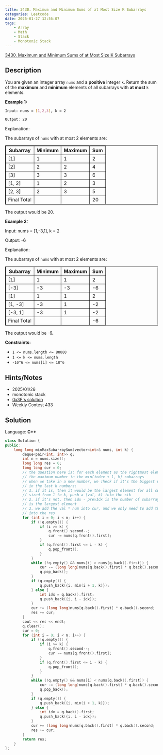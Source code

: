 ```yaml
---
title: 3430. Maximum and Minimum Sums of at Most Size K Subarrays
categories: Leetcode
date: 2025-01-27 12:56:07
tags:
    - Array
    - Math
    - Stack
    - Monotonic Stack
---
```


[3430. Maximum and Minimum Sums of at Most Size K Subarrays](https://leetcode.com/problems/maximum-and-minimum-sums-of-at-most-size-k-subarrays/description/)

## Description

You are given an integer array `nums` and a **positive**  integer `k`. Return the sum of the **maximum**  and **minimum**  elements of all subarrays with **at most**  `k` elements.

**Example 1:**

```bash
Input: nums = [1,2,3], k = 2

Output: 20
```

Explanation:

The subarrays of `nums` with at most 2 elements are:

<table style="border: 1px solid black; --darkreader-inline-border-top: #d2c3ad; --darkreader-inline-border-right: #d2c3ad; --darkreader-inline-border-bottom: #d2c3ad; --darkreader-inline-border-left: #d2c3ad;" data-darkreader-inline-border-top="" data-darkreader-inline-border-right="" data-darkreader-inline-border-bottom="" data-darkreader-inline-border-left=""><tbody><tr><th style="border: 1px solid black; --darkreader-inline-border-top: #d2c3ad; --darkreader-inline-border-right: #d2c3ad; --darkreader-inline-border-bottom: #d2c3ad; --darkreader-inline-border-left: #d2c3ad;" data-darkreader-inline-border-top="" data-darkreader-inline-border-right="" data-darkreader-inline-border-bottom="" data-darkreader-inline-border-left=""><b>Subarray</b></th><th style="border: 1px solid black; --darkreader-inline-border-top: #d2c3ad; --darkreader-inline-border-right: #d2c3ad; --darkreader-inline-border-bottom: #d2c3ad; --darkreader-inline-border-left: #d2c3ad;" data-darkreader-inline-border-top="" data-darkreader-inline-border-right="" data-darkreader-inline-border-bottom="" data-darkreader-inline-border-left="">Minimum</th><th style="border: 1px solid black; --darkreader-inline-border-top: #d2c3ad; --darkreader-inline-border-right: #d2c3ad; --darkreader-inline-border-bottom: #d2c3ad; --darkreader-inline-border-left: #d2c3ad;" data-darkreader-inline-border-top="" data-darkreader-inline-border-right="" data-darkreader-inline-border-bottom="" data-darkreader-inline-border-left="">Maximum</th><th style="border: 1px solid black; --darkreader-inline-border-top: #d2c3ad; --darkreader-inline-border-right: #d2c3ad; --darkreader-inline-border-bottom: #d2c3ad; --darkreader-inline-border-left: #d2c3ad;" data-darkreader-inline-border-top="" data-darkreader-inline-border-right="" data-darkreader-inline-border-bottom="" data-darkreader-inline-border-left="">Sum</th></tr><tr><td style="border: 1px solid black; --darkreader-inline-border-top: #d2c3ad; --darkreader-inline-border-right: #d2c3ad; --darkreader-inline-border-bottom: #d2c3ad; --darkreader-inline-border-left: #d2c3ad;" data-darkreader-inline-border-top="" data-darkreader-inline-border-right="" data-darkreader-inline-border-bottom="" data-darkreader-inline-border-left="">[1]</td><td style="border: 1px solid black; --darkreader-inline-border-top: #d2c3ad; --darkreader-inline-border-right: #d2c3ad; --darkreader-inline-border-bottom: #d2c3ad; --darkreader-inline-border-left: #d2c3ad;" data-darkreader-inline-border-top="" data-darkreader-inline-border-right="" data-darkreader-inline-border-bottom="" data-darkreader-inline-border-left="">1</td><td style="border: 1px solid black; --darkreader-inline-border-top: #d2c3ad; --darkreader-inline-border-right: #d2c3ad; --darkreader-inline-border-bottom: #d2c3ad; --darkreader-inline-border-left: #d2c3ad;" data-darkreader-inline-border-top="" data-darkreader-inline-border-right="" data-darkreader-inline-border-bottom="" data-darkreader-inline-border-left="">1</td><td style="border: 1px solid black; --darkreader-inline-border-top: #d2c3ad; --darkreader-inline-border-right: #d2c3ad; --darkreader-inline-border-bottom: #d2c3ad; --darkreader-inline-border-left: #d2c3ad;" data-darkreader-inline-border-top="" data-darkreader-inline-border-right="" data-darkreader-inline-border-bottom="" data-darkreader-inline-border-left="">2</td></tr><tr><td style="border: 1px solid black; --darkreader-inline-border-top: #d2c3ad; --darkreader-inline-border-right: #d2c3ad; --darkreader-inline-border-bottom: #d2c3ad; --darkreader-inline-border-left: #d2c3ad;" data-darkreader-inline-border-top="" data-darkreader-inline-border-right="" data-darkreader-inline-border-bottom="" data-darkreader-inline-border-left="">[2]</td><td style="border: 1px solid black; --darkreader-inline-border-top: #d2c3ad; --darkreader-inline-border-right: #d2c3ad; --darkreader-inline-border-bottom: #d2c3ad; --darkreader-inline-border-left: #d2c3ad;" data-darkreader-inline-border-top="" data-darkreader-inline-border-right="" data-darkreader-inline-border-bottom="" data-darkreader-inline-border-left="">2</td><td style="border: 1px solid black; --darkreader-inline-border-top: #d2c3ad; --darkreader-inline-border-right: #d2c3ad; --darkreader-inline-border-bottom: #d2c3ad; --darkreader-inline-border-left: #d2c3ad;" data-darkreader-inline-border-top="" data-darkreader-inline-border-right="" data-darkreader-inline-border-bottom="" data-darkreader-inline-border-left="">2</td><td style="border: 1px solid black; --darkreader-inline-border-top: #d2c3ad; --darkreader-inline-border-right: #d2c3ad; --darkreader-inline-border-bottom: #d2c3ad; --darkreader-inline-border-left: #d2c3ad;" data-darkreader-inline-border-top="" data-darkreader-inline-border-right="" data-darkreader-inline-border-bottom="" data-darkreader-inline-border-left="">4</td></tr><tr><td style="border: 1px solid black; --darkreader-inline-border-top: #d2c3ad; --darkreader-inline-border-right: #d2c3ad; --darkreader-inline-border-bottom: #d2c3ad; --darkreader-inline-border-left: #d2c3ad;" data-darkreader-inline-border-top="" data-darkreader-inline-border-right="" data-darkreader-inline-border-bottom="" data-darkreader-inline-border-left="">[3]</td><td style="border: 1px solid black; --darkreader-inline-border-top: #d2c3ad; --darkreader-inline-border-right: #d2c3ad; --darkreader-inline-border-bottom: #d2c3ad; --darkreader-inline-border-left: #d2c3ad;" data-darkreader-inline-border-top="" data-darkreader-inline-border-right="" data-darkreader-inline-border-bottom="" data-darkreader-inline-border-left="">3</td><td style="border: 1px solid black; --darkreader-inline-border-top: #d2c3ad; --darkreader-inline-border-right: #d2c3ad; --darkreader-inline-border-bottom: #d2c3ad; --darkreader-inline-border-left: #d2c3ad;" data-darkreader-inline-border-top="" data-darkreader-inline-border-right="" data-darkreader-inline-border-bottom="" data-darkreader-inline-border-left="">3</td><td style="border: 1px solid black; --darkreader-inline-border-top: #d2c3ad; --darkreader-inline-border-right: #d2c3ad; --darkreader-inline-border-bottom: #d2c3ad; --darkreader-inline-border-left: #d2c3ad;" data-darkreader-inline-border-top="" data-darkreader-inline-border-right="" data-darkreader-inline-border-bottom="" data-darkreader-inline-border-left="">6</td></tr><tr><td style="border: 1px solid black; --darkreader-inline-border-top: #d2c3ad; --darkreader-inline-border-right: #d2c3ad; --darkreader-inline-border-bottom: #d2c3ad; --darkreader-inline-border-left: #d2c3ad;" data-darkreader-inline-border-top="" data-darkreader-inline-border-right="" data-darkreader-inline-border-bottom="" data-darkreader-inline-border-left="">[1, 2]</td><td style="border: 1px solid black; --darkreader-inline-border-top: #d2c3ad; --darkreader-inline-border-right: #d2c3ad; --darkreader-inline-border-bottom: #d2c3ad; --darkreader-inline-border-left: #d2c3ad;" data-darkreader-inline-border-top="" data-darkreader-inline-border-right="" data-darkreader-inline-border-bottom="" data-darkreader-inline-border-left="">1</td><td style="border: 1px solid black; --darkreader-inline-border-top: #d2c3ad; --darkreader-inline-border-right: #d2c3ad; --darkreader-inline-border-bottom: #d2c3ad; --darkreader-inline-border-left: #d2c3ad;" data-darkreader-inline-border-top="" data-darkreader-inline-border-right="" data-darkreader-inline-border-bottom="" data-darkreader-inline-border-left="">2</td><td style="border: 1px solid black; --darkreader-inline-border-top: #d2c3ad; --darkreader-inline-border-right: #d2c3ad; --darkreader-inline-border-bottom: #d2c3ad; --darkreader-inline-border-left: #d2c3ad;" data-darkreader-inline-border-top="" data-darkreader-inline-border-right="" data-darkreader-inline-border-bottom="" data-darkreader-inline-border-left="">3</td></tr><tr><td style="border: 1px solid black; --darkreader-inline-border-top: #d2c3ad; --darkreader-inline-border-right: #d2c3ad; --darkreader-inline-border-bottom: #d2c3ad; --darkreader-inline-border-left: #d2c3ad;" data-darkreader-inline-border-top="" data-darkreader-inline-border-right="" data-darkreader-inline-border-bottom="" data-darkreader-inline-border-left="">[2, 3]</td><td style="border: 1px solid black; --darkreader-inline-border-top: #d2c3ad; --darkreader-inline-border-right: #d2c3ad; --darkreader-inline-border-bottom: #d2c3ad; --darkreader-inline-border-left: #d2c3ad;" data-darkreader-inline-border-top="" data-darkreader-inline-border-right="" data-darkreader-inline-border-bottom="" data-darkreader-inline-border-left="">2</td><td style="border: 1px solid black; --darkreader-inline-border-top: #d2c3ad; --darkreader-inline-border-right: #d2c3ad; --darkreader-inline-border-bottom: #d2c3ad; --darkreader-inline-border-left: #d2c3ad;" data-darkreader-inline-border-top="" data-darkreader-inline-border-right="" data-darkreader-inline-border-bottom="" data-darkreader-inline-border-left="">3</td><td style="border: 1px solid black; --darkreader-inline-border-top: #d2c3ad; --darkreader-inline-border-right: #d2c3ad; --darkreader-inline-border-bottom: #d2c3ad; --darkreader-inline-border-left: #d2c3ad;" data-darkreader-inline-border-top="" data-darkreader-inline-border-right="" data-darkreader-inline-border-bottom="" data-darkreader-inline-border-left="">5</td></tr><tr><td style="border: 1px solid black; --darkreader-inline-border-top: #d2c3ad; --darkreader-inline-border-right: #d2c3ad; --darkreader-inline-border-bottom: #d2c3ad; --darkreader-inline-border-left: #d2c3ad;" data-darkreader-inline-border-top="" data-darkreader-inline-border-right="" data-darkreader-inline-border-bottom="" data-darkreader-inline-border-left="">Final Total</td><td style="border: 1px solid black; --darkreader-inline-border-top: #d2c3ad; --darkreader-inline-border-right: #d2c3ad; --darkreader-inline-border-bottom: #d2c3ad; --darkreader-inline-border-left: #d2c3ad;" data-darkreader-inline-border-top="" data-darkreader-inline-border-right="" data-darkreader-inline-border-bottom="" data-darkreader-inline-border-left=""></td><td style="border: 1px solid black; --darkreader-inline-border-top: #d2c3ad; --darkreader-inline-border-right: #d2c3ad; --darkreader-inline-border-bottom: #d2c3ad; --darkreader-inline-border-left: #d2c3ad;" data-darkreader-inline-border-top="" data-darkreader-inline-border-right="" data-darkreader-inline-border-bottom="" data-darkreader-inline-border-left=""></td><td style="border: 1px solid black; --darkreader-inline-border-top: #d2c3ad; --darkreader-inline-border-right: #d2c3ad; --darkreader-inline-border-bottom: #d2c3ad; --darkreader-inline-border-left: #d2c3ad;" data-darkreader-inline-border-top="" data-darkreader-inline-border-right="" data-darkreader-inline-border-bottom="" data-darkreader-inline-border-left="">20</td></tr></tbody></table>

The output would be 20.

**Example 2:**

<div class="example-block">
Input: nums = [1,-3,1], k = 2

Output: -6

Explanation:

The subarrays of `nums` with at most 2 elements are:

<table style="border: 1px solid black; --darkreader-inline-border-top: #d2c3ad; --darkreader-inline-border-right: #d2c3ad; --darkreader-inline-border-bottom: #d2c3ad; --darkreader-inline-border-left: #d2c3ad;" data-darkreader-inline-border-top="" data-darkreader-inline-border-right="" data-darkreader-inline-border-bottom="" data-darkreader-inline-border-left=""><tbody><tr><th style="border: 1px solid black; --darkreader-inline-border-top: #d2c3ad; --darkreader-inline-border-right: #d2c3ad; --darkreader-inline-border-bottom: #d2c3ad; --darkreader-inline-border-left: #d2c3ad;" data-darkreader-inline-border-top="" data-darkreader-inline-border-right="" data-darkreader-inline-border-bottom="" data-darkreader-inline-border-left=""><b>Subarray</b></th><th style="border: 1px solid black; --darkreader-inline-border-top: #d2c3ad; --darkreader-inline-border-right: #d2c3ad; --darkreader-inline-border-bottom: #d2c3ad; --darkreader-inline-border-left: #d2c3ad;" data-darkreader-inline-border-top="" data-darkreader-inline-border-right="" data-darkreader-inline-border-bottom="" data-darkreader-inline-border-left="">Minimum</th><th style="border: 1px solid black; --darkreader-inline-border-top: #d2c3ad; --darkreader-inline-border-right: #d2c3ad; --darkreader-inline-border-bottom: #d2c3ad; --darkreader-inline-border-left: #d2c3ad;" data-darkreader-inline-border-top="" data-darkreader-inline-border-right="" data-darkreader-inline-border-bottom="" data-darkreader-inline-border-left="">Maximum</th><th style="border: 1px solid black; --darkreader-inline-border-top: #d2c3ad; --darkreader-inline-border-right: #d2c3ad; --darkreader-inline-border-bottom: #d2c3ad; --darkreader-inline-border-left: #d2c3ad;" data-darkreader-inline-border-top="" data-darkreader-inline-border-right="" data-darkreader-inline-border-bottom="" data-darkreader-inline-border-left="">Sum</th></tr><tr><td style="border: 1px solid black; --darkreader-inline-border-top: #d2c3ad; --darkreader-inline-border-right: #d2c3ad; --darkreader-inline-border-bottom: #d2c3ad; --darkreader-inline-border-left: #d2c3ad;" data-darkreader-inline-border-top="" data-darkreader-inline-border-right="" data-darkreader-inline-border-bottom="" data-darkreader-inline-border-left="">[1]</td><td style="border: 1px solid black; --darkreader-inline-border-top: #d2c3ad; --darkreader-inline-border-right: #d2c3ad; --darkreader-inline-border-bottom: #d2c3ad; --darkreader-inline-border-left: #d2c3ad;" data-darkreader-inline-border-top="" data-darkreader-inline-border-right="" data-darkreader-inline-border-bottom="" data-darkreader-inline-border-left="">1</td><td style="border: 1px solid black; --darkreader-inline-border-top: #d2c3ad; --darkreader-inline-border-right: #d2c3ad; --darkreader-inline-border-bottom: #d2c3ad; --darkreader-inline-border-left: #d2c3ad;" data-darkreader-inline-border-top="" data-darkreader-inline-border-right="" data-darkreader-inline-border-bottom="" data-darkreader-inline-border-left="">1</td><td style="border: 1px solid black; --darkreader-inline-border-top: #d2c3ad; --darkreader-inline-border-right: #d2c3ad; --darkreader-inline-border-bottom: #d2c3ad; --darkreader-inline-border-left: #d2c3ad;" data-darkreader-inline-border-top="" data-darkreader-inline-border-right="" data-darkreader-inline-border-bottom="" data-darkreader-inline-border-left="">2</td></tr><tr><td style="border: 1px solid black; --darkreader-inline-border-top: #d2c3ad; --darkreader-inline-border-right: #d2c3ad; --darkreader-inline-border-bottom: #d2c3ad; --darkreader-inline-border-left: #d2c3ad;" data-darkreader-inline-border-top="" data-darkreader-inline-border-right="" data-darkreader-inline-border-bottom="" data-darkreader-inline-border-left="">[-3]</td><td style="border: 1px solid black; --darkreader-inline-border-top: #d2c3ad; --darkreader-inline-border-right: #d2c3ad; --darkreader-inline-border-bottom: #d2c3ad; --darkreader-inline-border-left: #d2c3ad;" data-darkreader-inline-border-top="" data-darkreader-inline-border-right="" data-darkreader-inline-border-bottom="" data-darkreader-inline-border-left="">-3</td><td style="border: 1px solid black; --darkreader-inline-border-top: #d2c3ad; --darkreader-inline-border-right: #d2c3ad; --darkreader-inline-border-bottom: #d2c3ad; --darkreader-inline-border-left: #d2c3ad;" data-darkreader-inline-border-top="" data-darkreader-inline-border-right="" data-darkreader-inline-border-bottom="" data-darkreader-inline-border-left="">-3</td><td style="border: 1px solid black; --darkreader-inline-border-top: #d2c3ad; --darkreader-inline-border-right: #d2c3ad; --darkreader-inline-border-bottom: #d2c3ad; --darkreader-inline-border-left: #d2c3ad;" data-darkreader-inline-border-top="" data-darkreader-inline-border-right="" data-darkreader-inline-border-bottom="" data-darkreader-inline-border-left="">-6</td></tr><tr><td style="border: 1px solid black; --darkreader-inline-border-top: #d2c3ad; --darkreader-inline-border-right: #d2c3ad; --darkreader-inline-border-bottom: #d2c3ad; --darkreader-inline-border-left: #d2c3ad;" data-darkreader-inline-border-top="" data-darkreader-inline-border-right="" data-darkreader-inline-border-bottom="" data-darkreader-inline-border-left="">[1]</td><td style="border: 1px solid black; --darkreader-inline-border-top: #d2c3ad; --darkreader-inline-border-right: #d2c3ad; --darkreader-inline-border-bottom: #d2c3ad; --darkreader-inline-border-left: #d2c3ad;" data-darkreader-inline-border-top="" data-darkreader-inline-border-right="" data-darkreader-inline-border-bottom="" data-darkreader-inline-border-left="">1</td><td style="border: 1px solid black; --darkreader-inline-border-top: #d2c3ad; --darkreader-inline-border-right: #d2c3ad; --darkreader-inline-border-bottom: #d2c3ad; --darkreader-inline-border-left: #d2c3ad;" data-darkreader-inline-border-top="" data-darkreader-inline-border-right="" data-darkreader-inline-border-bottom="" data-darkreader-inline-border-left="">1</td><td style="border: 1px solid black; --darkreader-inline-border-top: #d2c3ad; --darkreader-inline-border-right: #d2c3ad; --darkreader-inline-border-bottom: #d2c3ad; --darkreader-inline-border-left: #d2c3ad;" data-darkreader-inline-border-top="" data-darkreader-inline-border-right="" data-darkreader-inline-border-bottom="" data-darkreader-inline-border-left="">2</td></tr><tr><td style="border: 1px solid black; --darkreader-inline-border-top: #d2c3ad; --darkreader-inline-border-right: #d2c3ad; --darkreader-inline-border-bottom: #d2c3ad; --darkreader-inline-border-left: #d2c3ad;" data-darkreader-inline-border-top="" data-darkreader-inline-border-right="" data-darkreader-inline-border-bottom="" data-darkreader-inline-border-left="">[1, -3]</td><td style="border: 1px solid black; --darkreader-inline-border-top: #d2c3ad; --darkreader-inline-border-right: #d2c3ad; --darkreader-inline-border-bottom: #d2c3ad; --darkreader-inline-border-left: #d2c3ad;" data-darkreader-inline-border-top="" data-darkreader-inline-border-right="" data-darkreader-inline-border-bottom="" data-darkreader-inline-border-left="">-3</td><td style="border: 1px solid black; --darkreader-inline-border-top: #d2c3ad; --darkreader-inline-border-right: #d2c3ad; --darkreader-inline-border-bottom: #d2c3ad; --darkreader-inline-border-left: #d2c3ad;" data-darkreader-inline-border-top="" data-darkreader-inline-border-right="" data-darkreader-inline-border-bottom="" data-darkreader-inline-border-left="">1</td><td style="border: 1px solid black; --darkreader-inline-border-top: #d2c3ad; --darkreader-inline-border-right: #d2c3ad; --darkreader-inline-border-bottom: #d2c3ad; --darkreader-inline-border-left: #d2c3ad;" data-darkreader-inline-border-top="" data-darkreader-inline-border-right="" data-darkreader-inline-border-bottom="" data-darkreader-inline-border-left="">-2</td></tr><tr><td style="border: 1px solid black; --darkreader-inline-border-top: #d2c3ad; --darkreader-inline-border-right: #d2c3ad; --darkreader-inline-border-bottom: #d2c3ad; --darkreader-inline-border-left: #d2c3ad;" data-darkreader-inline-border-top="" data-darkreader-inline-border-right="" data-darkreader-inline-border-bottom="" data-darkreader-inline-border-left="">[-3, 1]</td><td style="border: 1px solid black; --darkreader-inline-border-top: #d2c3ad; --darkreader-inline-border-right: #d2c3ad; --darkreader-inline-border-bottom: #d2c3ad; --darkreader-inline-border-left: #d2c3ad;" data-darkreader-inline-border-top="" data-darkreader-inline-border-right="" data-darkreader-inline-border-bottom="" data-darkreader-inline-border-left="">-3</td><td style="border: 1px solid black; --darkreader-inline-border-top: #d2c3ad; --darkreader-inline-border-right: #d2c3ad; --darkreader-inline-border-bottom: #d2c3ad; --darkreader-inline-border-left: #d2c3ad;" data-darkreader-inline-border-top="" data-darkreader-inline-border-right="" data-darkreader-inline-border-bottom="" data-darkreader-inline-border-left="">1</td><td style="border: 1px solid black; --darkreader-inline-border-top: #d2c3ad; --darkreader-inline-border-right: #d2c3ad; --darkreader-inline-border-bottom: #d2c3ad; --darkreader-inline-border-left: #d2c3ad;" data-darkreader-inline-border-top="" data-darkreader-inline-border-right="" data-darkreader-inline-border-bottom="" data-darkreader-inline-border-left="">-2</td></tr><tr><td style="border: 1px solid black; --darkreader-inline-border-top: #d2c3ad; --darkreader-inline-border-right: #d2c3ad; --darkreader-inline-border-bottom: #d2c3ad; --darkreader-inline-border-left: #d2c3ad;" data-darkreader-inline-border-top="" data-darkreader-inline-border-right="" data-darkreader-inline-border-bottom="" data-darkreader-inline-border-left="">Final Total </td><td style="border: 1px solid black; --darkreader-inline-border-top: #d2c3ad; --darkreader-inline-border-right: #d2c3ad; --darkreader-inline-border-bottom: #d2c3ad; --darkreader-inline-border-left: #d2c3ad;" data-darkreader-inline-border-top="" data-darkreader-inline-border-right="" data-darkreader-inline-border-bottom="" data-darkreader-inline-border-left=""></td><td style="border: 1px solid black; --darkreader-inline-border-top: #d2c3ad; --darkreader-inline-border-right: #d2c3ad; --darkreader-inline-border-bottom: #d2c3ad; --darkreader-inline-border-left: #d2c3ad;" data-darkreader-inline-border-top="" data-darkreader-inline-border-right="" data-darkreader-inline-border-bottom="" data-darkreader-inline-border-left=""></td><td style="border: 1px solid black; --darkreader-inline-border-top: #d2c3ad; --darkreader-inline-border-right: #d2c3ad; --darkreader-inline-border-bottom: #d2c3ad; --darkreader-inline-border-left: #d2c3ad;" data-darkreader-inline-border-top="" data-darkreader-inline-border-right="" data-darkreader-inline-border-bottom="" data-darkreader-inline-border-left="">-6</td></tr></tbody></table>

The output would be -6.

**Constraints:**

- `1 <= nums.length <= 80000`
- `1 <= k <= nums.length`
- `-10^6 <= nums[i] <= 10^6`

## Hints/Notes

- 2025/01/26
- monotonic stack
- [0x3F's solution](https://leetcode.cn/problems/maximum-and-minimum-sums-of-at-most-size-k-subarrays/description/)
- Weekly Contest 433

## Solution

Language: **C++**

```C++
class Solution {
public:
    long long minMaxSubarraySum(vector<int>& nums, int k) {
        deque<pair<int, int>> q;
        int n = nums.size();
        long long res = 0;
        long long cur = 0;
        // the question here is: for each element as the rightmost element,
        // the maximum number in the min(index + 1, k) subarrays
        // when we take in a new number, we check if it's the biggest number
        // in the last k numbers:
        // 1. if it is, then it would be the largest element for all subarrays
        // sized from 1 to k, push a (val, k) into the stk
        // 2. if it's not, then idx - prevIdx is the number of subarrays that it
        // is the largest element
        // 3. we add the val * num into cur, and we only need to add that value
        // into the res
        for (int i = 0; i < n; i++) {
            if (!q.empty()) {
                if (i >= k) {
                    q.front().second--;
                    cur -= nums[q.front().first];
                }
                if (q.front().first <= i - k) {
                    q.pop_front();
                }
            }
            while (!q.empty() && nums[i] > nums[q.back().first]) {
                cur -= (long long)nums[q.back().first] * q.back().second;
                q.pop_back();
            }
            if (q.empty()) {
                q.push_back({i, min(i + 1, k)});
            } else {
                int idx = q.back().first;
                q.push_back({i, i - idx});
            }
            cur += (long long)nums[q.back().first] * q.back().second;
            res += cur;
        }
        cout << res << endl;
        q.clear();
        cur = 0;
        for (int i = 0; i < n; i++) {
            if (!q.empty()) {
                if (i >= k) {
                    q.front().second--;
                    cur -= nums[q.front().first];
                }
                if (q.front().first <= i - k) {
                    q.pop_front();
                }
            }
            while (!q.empty() && nums[i] < nums[q.back().first]) {
                cur -= (long long)nums[q.back().first] * q.back().second;
                q.pop_back();
            }
            if (q.empty()) {
                q.push_back({i, min(i + 1, k)});
            } else {
                int idx = q.back().first;
                q.push_back({i, i - idx});
            }
            cur += (long long)nums[q.back().first] * q.back().second;
            res += cur;
        }
        return res;
    }
};
```
